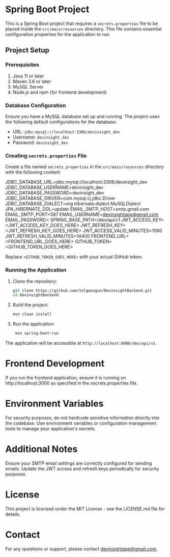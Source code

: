 # Spring Boot Project

This is a Spring Boot project that requires a `secrets.properties` file to be placed inside the `src/main/resources` directory. This file contains essential configuration properties for the application to run.

## Project Setup

### Prerequisites

1. Java 11 or later
2. Maven 3.6 or later
3. MySQL Server
4. Node.js and npm (for frontend development)

### Database Configuration

Ensure you have a MySQL database set up and running. The project uses the following default configurations for the database:

- URL: `jdbc:mysql://localhost:3306/devinsight_dev`
- Username: `devinsight_dev`
- Password: `devinsight_dev`

### Creating `secrets.properties` File

Create a file named `secrets.properties` in the `src/main/resources` directory with the following content:

JDBC_DATABASE_URL=jdbc:mysql://localhost:3306/devinsight_dev
JDBC_DATABASE_USERNAME=devinsight_dev
JDBC_DATABASE_PASSWORD=devinsight_dev
JDBC_DATABASE_DRIVER=com.mysql.cj.jdbc.Driver
JDBC_DATABASE_DIALECT=org.hibernate.dialect.MySQLDialect
JPA_HIBERNATE_DDL=update
EMAIL_SMTP_HOST=smtp.gmail.com
EMAIL_SMTP_PORT=587
EMAIL_USERNAME=devinsightapp@gmail.com
EMAIL_PASSWORD=<EMAIL PASSWORD GOES HERE>
SPRING_BASE_PATH=/dev/api/v1
JWT_ACCESS_KEY=<JWT_ACCESS_KEY_GOES_HERE>
JWT_REFRESH_KEY=<JWT_REFRESH_KEY_GOES_HERE>
JWT_ACCESS_VALID_MINUTES=1080
JWT_REFRESH_VALID_MINUTES=14400
FRONTEND_URL=<FRONTEND_URL_GOES_HERE>
GITHUB_TOKEN=<GITHUB_TOKEN_GOES_HERE>

Replace `<GITHUB_TOKEN_GOES_HERE>` with your actual GitHub token.

### Running the Application

1. Clone the repository:
   ```bash
   git clone https://github.com/tolgaozgun/DevinsightBackend.git
   cd DevinsightBackend
    ```

2. Build the project:
   ```bash
   mvn clean install
   ```

3. Run the application:
   ```bash
    mvn spring-boot:run
    ```

The application will be accessible at `http://localhost:8080/dev/api/v1`.

# Frontend Development
If you run the frontend application, ensure it is running on http://localhost:3000 as specified in the secrets.properties file.

# Environment Variables
For security purposes, do not hardcode sensitive information directly into the codebase. Use environment variables or configuration management tools to manage your application's secrets.

# Additional Notes
Ensure your SMTP email settings are correctly configured for sending emails.
Update the JWT access and refresh keys periodically for security purposes.

# License
This project is licensed under the MIT License - see the LICENSE.md file for details.

# Contact
For any questions or support, please contact devinsightapp@gmail.com.

